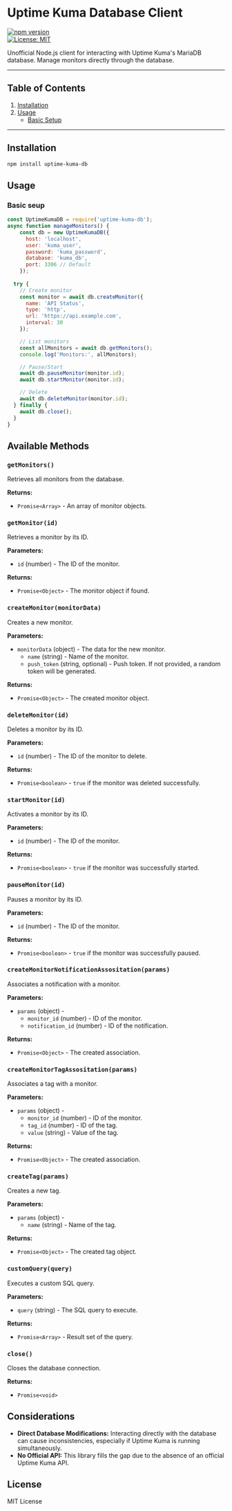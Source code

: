 # Uptime Kuma Database Client

[![npm version](https://img.shields.io/npm/v/uptime-kuma-db.svg)](https://www.npmjs.com/package/uptime-kuma-db)  
[![License: MIT](https://img.shields.io/badge/License-MIT-yellow.svg)](https://opensource.org/licenses/MIT)  

Unofficial Node.js client for interacting with Uptime Kuma's MariaDB database. Manage monitors directly through the database.

---

## Table of Contents

1. [Installation](#installation)
2. [Usage](#usage)
   - [Basic Setup](#basic-setup)


---

## Installation

```bash
npm install uptime-kuma-db
```

## Usage

### Basic seup

```js
const UptimeKumaDB = require('uptime-kuma-db');
async function manageMonitors() {
    const db = new UptimeKumaDB({
      host: 'localhost',
      user: 'kuma_user',
      password: 'kuma_password',
      database: 'kuma_db',
      port: 3306 // Default
    });
  
  try {
    // Create monitor
    const monitor = await db.createMonitor({
      name: 'API Status',
      type: 'http',
      url: 'https://api.example.com',
      interval: 30
    });

    // List monitors
    const allMonitors = await db.getMonitors();
    console.log('Monitors:', allMonitors);

    // Pause/Start
    await db.pauseMonitor(monitor.id);
    await db.startMonitor(monitor.id);

    // Delete
    await db.deleteMonitor(monitor.id);
  } finally {
    await db.close();
  }
}
```



## Available Methods

### `getMonitors()`

Retrieves all monitors from the database.

**Returns:**
- `Promise<Array>` - An array of monitor objects.

### `getMonitor(id)`

Retrieves a monitor by its ID.

**Parameters:**
- `id` (number) - The ID of the monitor.

**Returns:**
- `Promise<Object>` - The monitor object if found.

### `createMonitor(monitorData)`

Creates a new monitor.

**Parameters:**
- `monitorData` (object) - The data for the new monitor.
  - `name` (string) - Name of the monitor.
  - `push_token` (string, optional) - Push token. If not provided, a random token will be generated.

**Returns:**
- `Promise<Object>` - The created monitor object.

### `deleteMonitor(id)`

Deletes a monitor by its ID.

**Parameters:**
- `id` (number) - The ID of the monitor to delete.

**Returns:**
- `Promise<boolean>` - `true` if the monitor was deleted successfully.

### `startMonitor(id)`

Activates a monitor by its ID.

**Parameters:**
- `id` (number) - The ID of the monitor.

**Returns:**
- `Promise<boolean>` - `true` if the monitor was successfully started.

### `pauseMonitor(id)`

Pauses a monitor by its ID.

**Parameters:**
- `id` (number) - The ID of the monitor.

**Returns:**
- `Promise<boolean>` - `true` if the monitor was successfully paused.

### `createMonitorNotificationAssositation(params)`

Associates a notification with a monitor.

**Parameters:**
- `params` (object) -
  - `monitor_id` (number) - ID of the monitor.
  - `notification_id` (number) - ID of the notification.

**Returns:**
- `Promise<Object>` - The created association.

### `createMonitorTagAssositation(params)`

Associates a tag with a monitor.

**Parameters:**
- `params` (object) -
  - `monitor_id` (number) - ID of the monitor.
  - `tag_id` (number) - ID of the tag.
  - `value` (string) - Value of the tag.

**Returns:**
- `Promise<Object>` - The created association.

### `createTag(params)`

Creates a new tag.

**Parameters:**
- `params` (object) -
  - `name` (string) - Name of the tag.

**Returns:**
- `Promise<Object>` - The created tag object.

### `customQuery(query)`

Executes a custom SQL query.

**Parameters:**
- `query` (string) - The SQL query to execute.

**Returns:**
- `Promise<Array>` - Result set of the query.

### `close()`

Closes the database connection.

**Returns:**
- `Promise<void>`

## Considerations

- **Direct Database Modifications:** Interacting directly with the database can cause inconsistencies, especially if Uptime Kuma is running simultaneously.
- **No Official API:** This library fills the gap due to the absence of an official Uptime Kuma API.

## License

MIT License

